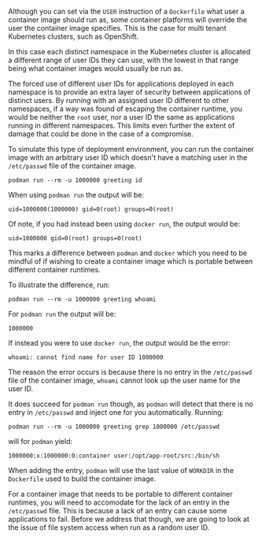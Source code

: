 Although you can set via the `USER` instruction of a `Dockerfile` what user a container image should run as, some container platforms will override the user the container image specifies. This is the case for multi tenant Kubernetes clusters, such as OpenShift.

In this case each distinct namespace in the Kubernetes cluster is allocated a different range of user IDs they can use, with the lowest in that range being what container images would usually be run as.

The forced use of different user IDs for applications deployed in each namespace is to provide an extra layer of security between applications of distinct users. By running with an assigned user ID different to other namespaces, if a way was found of escaping the container runtime, you would be neither the `root` user, nor a user ID the same as applications running in different namespaces. This limits even further the extent of damage that could be done in the case of a compromise.

To simulate this type of deployment environment, you can run the container image with an arbitrary user ID which doesn't have a matching user in the `/etc/passwd` file of the container image.

```execute
podman run --rm -u 1000000 greeting id
```

When using `podman run` the output will be:

```
uid=1000000(1000000) gid=0(root) groups=0(root)
```

Of note, if you had instead been using `docker run`, the output would be:

```
uid=1000000 gid=0(root) groups=0(root)
```

This marks a difference between `podman` and `docker` which you need to be mindful of if wishing to create a container image which is portable between different container runtimes.

To illustrate the difference, run:

```execute
podman run --rm -u 1000000 greeting whoami
```

For `podman run` the output will be:

```
1000000
```

If instead you were to use `docker run`, the output would be the error:

```
whoami: cannot find name for user ID 1000000
```

The reason the error occurs is because there is no entry in the `/etc/passwd` file of the container image, `whoami` cannot look up the user name for the user ID.

It does succeed for `podman run` though, as `podman` will detect that there is no entry in `/etc/passwd` and inject one for you automatically. Running:

```execute
podman run --rm -u 1000000 greeting grep 1000000 /etc/passwd
```

will for `podman` yield:

```
1000000:x:1000000:0:container user:/opt/app-root/src:/bin/sh
```

When adding the entry, `podman` will use the last value of `WORKDIR` in the `Dockerfile` used to build the container image.

For a container image that needs to be portable to different container runtimes, you will need to accomodate for the lack of an entry in the `/etc/passwd` file. This is because a lack of an entry can cause some applications to fail. Before we address that though, we are going to look at the issue of file system access when run as a random user ID.
